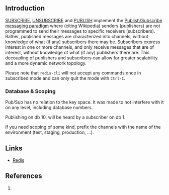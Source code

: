## Introduction



[SUBSCRIBE](https://redis.io/commands/subscribe), [UNSUBSCRIBE](https://redis.io/commands/unsubscribe) and [PUBLISH](https://redis.io/commands/publish) implement the [Publish/Subscribe messaging paradigm](http://en.wikipedia.org/wiki/Publish/subscribe) where (citing Wikipedia) senders (publishers) are not programmed to send their messages to specific receivers (subscribers). Rather, published messages are characterized into channels, without knowledge of what (if any) subscribers there may be. Subscribers express interest in one or more channels, and only receive messages that are of interest, without knowledge of what (if any) publishers there are. This decoupling of publishers and subscribers can allow for greater scalability and a more dynamic network topology.

Please note that `redis-cli` will not accept any commands once in subscribed mode and can only quit the mode with `Ctrl-C`.


### Database & Scoping
Pub/Sub has no relation to the key space. It was made to not interfere with it on any level, including database numbers.

Publishing on db 10, will be heard by a subscriber on db 1.

If you need scoping of some kind, prefix the channels with the name of the environment (test, staging, production, ...).





## Links

- [Redis](/docs/CS/DB/Redis/Redis.md?id=struct)


## References
1. []()